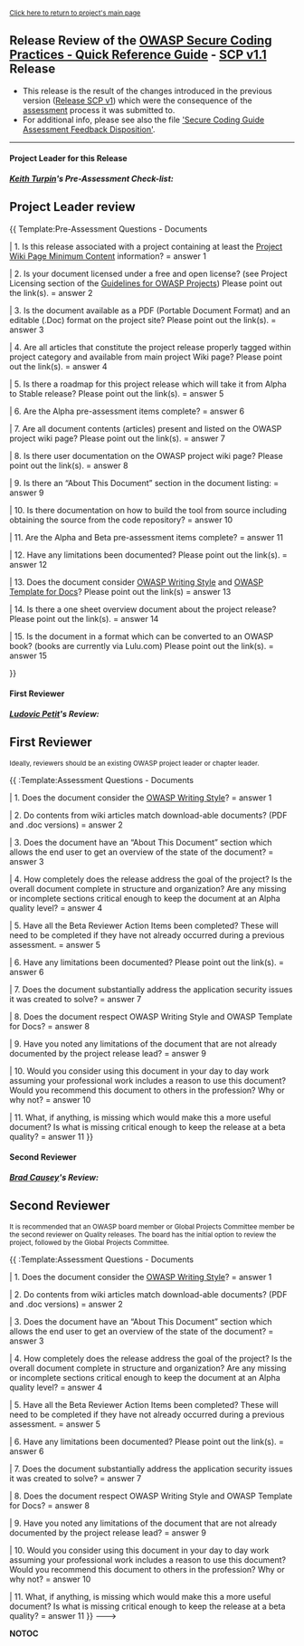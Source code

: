 <small>[Click here to return to project's main
page](:OWASP_Secure_Coding_Practices_-_Quick_Reference_Guide "wikilink")</small>

## Release Review of the [OWASP Secure Coding Practices - Quick Reference Guide](:OWASP_Secure_Coding_Practices_-_Quick_Reference_Guide "wikilink") - [SCP v1.1](Projects/OWASP_Secure_Coding_Practices_-_Quick_Reference_Guide/Releases/SCP_v1.1 "wikilink") Release

  - This release is the result of the changes introduced in the previous
    version ([Release SCP
    v1](Projects/OWASP_Secure_Coding_Practices_-_Quick_Reference_Guide/Releases/SCP_v1 "wikilink"))
    which were the consequence of the
    [assessment](http://www.owasp.org/index.php/Projects/OWASP_Secure_Coding_Practices_-_Quick_Reference_Guide/Releases/SCP_v1/Assessment)
    process it was submitted to.
  - For additional info, please see also the file ['Secure Coding Guide
    Assessment Feedback
    Disposition'](http://www.owasp.org/images/6/64/SCP-QRG_Revisions_History.xls).

-----

#### Project Leader for this Release

***[Keith Turpin](user:Keith_Turpin "wikilink")'s Pre-Assessment
Check-list:***

## Project Leader review

{{ Template:Pre-Assessment Questions - Documents

| 1. Is this release associated with a project containing at least the
[Project Wiki Page Minimum
Content](Assessing_Project_Health#Project_Wiki_Page_Minimal_Content "wikilink")
information? = answer 1

| 2. Is your document licensed under a free and open license? (see
Project Licensing section of the [Guidelines for OWASP
Projects](http://www.owasp.org/index.php/Guidelines_for_OWASP_Projects))
Please point out the link(s). = answer 2

| 3. Is the document available as a PDF (Portable Document Format) and
an editable (.Doc) format on the project site? Please point out the
link(s). = answer 3

| 4. Are all articles that constitute the project release properly
tagged within project category and available from main project Wiki
page? Please point out the link(s). = answer 4

| 5. Is there a roadmap for this project release which will take it from
Alpha to Stable release? Please point out the link(s). = answer 5

| 6. Are the Alpha pre-assessment items complete? = answer 6

| 7. Are all document contents (articles) present and listed on the
OWASP project wiki page? Please point out the link(s). = answer 7

| 8. Is there user documentation on the OWASP project wiki page? Please
point out the link(s). = answer 8

| 9. Is there an “About This Document” section in the document listing:
= answer 9

| 10. Is there documentation on how to build the tool from source
including obtaining the source from the code repository? = answer 10

| 11. Are the Alpha and Beta pre-assessment items complete? = answer 11

| 12. Have any limitations been documented? Please point out the
link(s). = answer 12

| 13. Does the document consider [OWASP Writing
Style](http://www.owasp.org/index.php/OWASP_Writing_Style) and [OWASP
Template for
Docs](http://www.owasp.org/index.php/OWASP_Template_Document)? Please
point out the link(s) = answer 13

| 14. Is there a one sheet overview document about the project release?
Please point out the link(s). = answer 14

| 15. Is the document in a format which can be converted to an OWASP
book? (books are currently via Lulu.com) Please point out the link(s). =
answer 15

}}

#### First Reviewer

***[Ludovic Petit](user:Ludovic_Petit "wikilink")'s Review:***

## First Reviewer

<small>Ideally, reviewers should be an existing OWASP project leader or
chapter leader.</small>

{{ :Template:Assessment Questions - Documents

| 1. Does the document consider the [OWASP Writing
Style](http://www.owasp.org/index.php/OWASP_Writing_Style)? = answer 1

| 2. Do contents from wiki articles match download-able documents? (PDF
and .doc versions) = answer 2

| 3. Does the document have an “About This Document” section which
allows the end user to get an overview of the state of the document? =
answer 3

| 4. How completely does the release address the goal of the project? Is
the overall document complete in structure and organization? Are any
missing or incomplete sections critical enough to keep the document at
an Alpha quality level? = answer 4

| 5. Have all the Beta Reviewer Action Items been completed? These will
need to be completed if they have not already occurred during a previous
assessment. = answer 5

| 6. Have any limitations been documented? Please point out the link(s).
= answer 6

| 7. Does the document substantially address the application security
issues it was created to solve? = answer 7

| 8. Does the document respect OWASP Writing Style and OWASP Template
for Docs? = answer 8

| 9. Have you noted any limitations of the document that are not already
documented by the project release lead? = answer 9

| 10. Would you consider using this document in your day to day work
assuming your professional work includes a reason to use this document?
Would you recommend this document to others in the profession? Why or
why not? = answer 10

| 11. What, if anything, is missing which would make this a more useful
document? Is what is missing critical enough to keep the release at a
beta quality? = answer 11 }}

#### Second Reviewer

***[Brad Causey](user:Bradcausey "wikilink")'s Review:***

## Second Reviewer

<small>It is recommended that an OWASP board member or Global Projects
Committee member be the second reviewer on Quality releases. The board
has the initial option to review the project, followed by the Global
Projects Committee.</small>

{{ :Template:Assessment Questions - Documents

| 1. Does the document consider the [OWASP Writing
Style](http://www.owasp.org/index.php/OWASP_Writing_Style)? = answer 1

| 2. Do contents from wiki articles match download-able documents? (PDF
and .doc versions) = answer 2

| 3. Does the document have an “About This Document” section which
allows the end user to get an overview of the state of the document? =
answer 3

| 4. How completely does the release address the goal of the project? Is
the overall document complete in structure and organization? Are any
missing or incomplete sections critical enough to keep the document at
an Alpha quality level? = answer 4

| 5. Have all the Beta Reviewer Action Items been completed? These will
need to be completed if they have not already occurred during a previous
assessment. = answer 5

| 6. Have any limitations been documented? Please point out the link(s).
= answer 6

| 7. Does the document substantially address the application security
issues it was created to solve? = answer 7

| 8. Does the document respect OWASP Writing Style and OWASP Template
for Docs? = answer 8

| 9. Have you noted any limitations of the document that are not already
documented by the project release lead? = answer 9

| 10. Would you consider using this document in your day to day work
assuming your professional work includes a reason to use this document?
Would you recommend this document to others in the profession? Why or
why not? = answer 10

| 11. What, if anything, is missing which would make this a more useful
document? Is what is missing critical enough to keep the release at a
beta quality? = answer 11 }} ---\>

__NOTOC__ <headertabs/>
